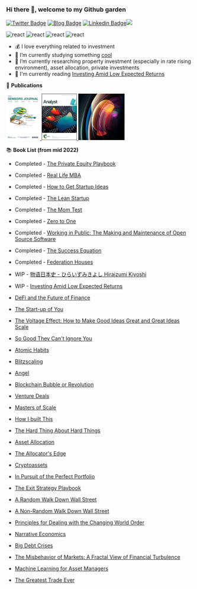 ### Hi there :wave:, welcome to my Github garden

[![Twitter Badge](https://img.shields.io/badge/-fred__yu1-blue?style=flat&logo=Twitter&logoColor=white&link=https://www.twitter.com/fred_yu1)](https://www.twitter.com/fred_yu1) [![Blog Badge](https://img.shields.io/badge/-Personal%20Blog-47CCCC?style=flat&logo=Google-Chrome&logoColor=white&link=https://fredyu.me/)](https://www.fredyu.me/) [![Linkedin Badge](https://img.shields.io/badge/-FredYu-blue?style=flat&logo=Linkedin&logoColor=white&link=https://www.linkedin.com/in/fy2/)](https://www.linkedin.com/in/fy2/)![](https://visitor-badge.glitch.me/badge?page_id=https://github.com/fredyuu&style=flat-square&color=0088cc)

<p align="left">
<img src="https://www.r-project.org/Rlogo.png" alt="react" width="25" height="25" />
<img src="https://img.icons8.com/cotton/344/book.png" alt="react" width="25" height="25" />
<img src="https://img.icons8.com/material/452/programming.png" alt="react" width="25" height="25" />
<img src="https://img.icons8.com/external-xnimrodx-lineal-color-xnimrodx/344/external-invest-marketing-xnimrodx-lineal-color-xnimrodx.png" alt="react" width="25" height="25" />
</p>

-   :moneybag: I love everything related to investment
-   :telescope: I’m currently studying something [cool](https://www.sydney.edu.au/handbooks/medicine_health_pg/coursework_pz/pharmaceutical_medical_device/unit_of_study_table.html)
-   :seedling: I’m currently researching property investment (especially in rate rising environment), asset allocation, private investments
-   :book: I'm currently reading [Investing Amid Low Expected Returns](https://www.amazon.com/Investing-Amid-Low-Expected-Returns/dp/1119860199)

:school: **Publications**

<p float="left">
    <a href="https://doi.org/10.1109/JSEN.2019.2961419">
     <img alt="Vis" src="images/ieee.png" title="Fluorescence-Based Determination of Olive Oil Quality Using an Endoscopic Smart Mobile Spectrofluorimeter" height="125">
    </a>
    <a href="https://doi.org/10.1039/C7AN00535K">
     <img alt="Vis" src="images/analyst.jpeg" title="Time-resolved and temperature tuneable measurements of fluorescent intensity using a smartphone fluorimeter" height="125">
    </a>
    <a href="https://doi.org/10.1364/APOS.2016.W2A.2">
     <img alt="Vis" src="images/optica.jpeg" title="Temperature Controlled Portable Smartphone Fluorimeter" height="125">
    </a>
</p>

:books: **Book List (from mid 2022)**

-   Completed - [The Private Equity Playbook](https://www.amazon.com/Private-Equity-Playbook-Managements-Working-ebook/dp/B07NFXRL3K/)
-   Completed - [Real Life MBA](https://www.amazon.com/Real-Life-MBA-Winning-Building-Growing/dp/0062362801)
-   Completed - [How to Get Startup Ideas](http://www.paulgraham.com/startupideas.html)
-   Completed - [The Lean Startup](https://www.amazon.com/Lean-Startup-Entrepreneurs-Continuous-Innovation/dp/0307887898)
-   Completed - [The Mom Test](https://www.amazon.com/The-Mom-Test-Rob-Fitzpatrick-audiobook/dp/B07RJZKZ7F) 
-   Completed - [Zero to One](https://www.amazon.com/Zero-One-Notes-Startups-Future/dp/0804139296)
-   Completed - [Working in Public: The Making and Maintenance of Open Source Software](https://www.amazon.com/Working-Public-Making-Maintenance-Software/dp/0578675862)
-   Completed - [The Success Equation](https://www.amazon.com/The-Success-Equation-audiobook/dp/B00AKL36A0/)
-   Completed - [Federation Houses](https://www.amazon.com/Federation-Houses-Australias-Own-Style/dp/B071ZD4T1P)
-   WIP - [物语日本史 - ひらいずみきよし Hiraizumi Kiyoshi](https://www.amazon.com/%E7%89%A9%E8%AF%AD%E6%97%A5%E6%9C%AC%E5%8F%B2-%E5%A5%97%E8%A3%85%E5%85%B13%E5%86%8C-%E5%B9%B3%E6%B3%89%E6%BE%84/dp/B01N22PHNO)
-   WIP - [Investing Amid Low Expected Returns](https://www.amazon.com/Investing-Amid-Low-Expected-Returns/dp/1119860199)
-   [DeFi and the Future of Finance](https://www.amazon.com/gp/product/B09DJV2QLC/)
-   [The Start-up of You](https://www.amazon.com/Start-up-You-Future-Yourself-Transform-ebook/dp/B00755MHV8)
-   [The Voltage Effect: How to Make Good Ideas Great and Great Ideas Scale](https://www.amazon.com/Voltage-Effect-Ideas-Great-Scale/dp/0593239482)
-   [So Good They Can't Ignore You](https://www.amazon.com/Good-They-Cant-Ignore-You-ebook/dp/B01KFR64LQ/)
-   [Atomic Habits](https://www.amazon.com/Atomic-Habits-Proven-Build-Break-ebook/dp/B07D23CFGR)
-   [Blitzscaling](https://www.amazon.com/Blitzscaling-Lightning-Fast-Building-Massively-Companies-ebook/dp/B07BBR9KCY/)
-   [Angel](https://www.amazon.com/Angel-Invest-Technology-Startups-Timeless-Investor/dp/0062560700)
-   [Blockchain Bubble or Revolution](https://www.amazon.com/Blockchain-Bubble-Revolution-Present-Cryptocurrencies-ebook/dp/B07T13GP1Q)
-   [Venture Deals](https://www.amazon.com/dp/B07YL8NHLH)
-   [Masters of Scale](https://www.amazon.com/Masters-Scale-Surprising-successful-entrepreneurs-ebook/dp/B08PK2HR6H/)
-   [How I built This](https://www.amazon.com/How-Built-This-Unexpected-Entrepreneurs-ebook/dp/B086ML44T1/)
-   [The Hard Thing About Hard Things](https://www.amazon.com/Hard-Thing-About-Hard-Things-audiobook/dp/B00I0A6HUO)
-   [Asset Allocation](https://www.amazon.com/gp/product/B09BBW5MSK)
-   [The Allocator's Edge](https://www.amazon.com/Allocators-Edge-alternative-investments-diversification-ebook/dp/B097RL8W37)
-   [Cryptoassets](https://www.amazon.com/Cryptoassets-Innovative-Investors-Bitcoin-Beyond-ebook/dp/B0743MPV9R)

-   [In Pursuit of the Perfect Portfolio](https://www.amazon.com/gp/product/B08WYR662K)
-   [The Exit Strategy Playbook](https://www.amazon.com/Exit-Strategy-Playbook-Definitive-Selling-Business-ebook/dp/B09D37DS6T)
-   [A Random Walk Down Wall Street](https://www.amazon.com/Random-Walk-Down-Wall-Street/dp/0393358380)
-   [A Non-Random Walk Down Wall Street](https://www.amazon.com/Non-Random-Walk-Down-Wall-Street/dp/0691092567)
-   [Principles for Dealing with the Changing World Order](https://www.amazon.com/dp/1982160276)
-   [Narrative Economics](https://www.amazon.com/gp/product/B087YYKL79)
-   [Big Debt Crises](https://www.amazon.com/dp/057856565X)
-   [The Misbehavior of Markets: A Fractal View of Financial Turbulence](https://www.amazon.com/dp/0465043577)
-   [Machine Learning for Asset Managers](https://www.amazon.com/Machine-Learning-Managers-Elements-Quantitative/dp/1108792898/)
-   [The Greatest Trade Ever](https://www.amazon.com/dp/0385529945)
